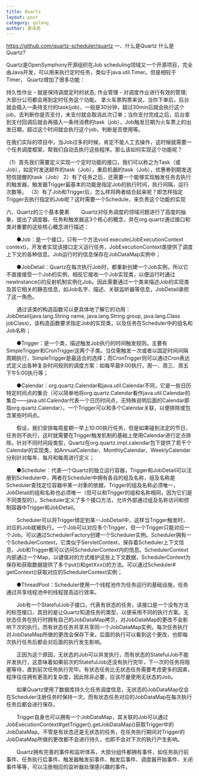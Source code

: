 ```yaml
---
title: Quartz
layout: post
category: golang
author: 夏泽民
---
```

https://github.com/quartz-scheduler/quartz
一、什么是Quartz
什么是Quartz?

Quartz是OpenSymphony开源组织在Job scheduling领域又一个开源项目，完全由Java开发，可以用来执行定时任务，类似于java.util.Timer。但是相较于Timer， Quartz增加了很多功能：

持久性作业 - 就是保持调度定时的状态;
作业管理 - 对调度作业进行有效的管理;
大部分公司都会用到定时任务这个功能。
拿火车票购票来说，当你下单后，后台就会插入一条待支付的task(job)，一般是30分钟，超过30min后就会执行这个job，去判断你是否支付，未支付就会取消此次订单；当你支付完成之后，后台拿到支付回调后就会再插入一条待消费的task（job），Job触发日期为火车票上的出发日期，超过这个时间就会执行这个job，判断是否使用等。

在我们实际的项目中，当Job过多的时候，肯定不能人工去操作，这时候就需要一个任务调度框架，帮我们自动去执行这些程序。那么该如何实现这个功能呢？

（1）首先我们需要定义实现一个定时功能的接口，我们可以称之为Task（或Job），如定时发送邮件的task（Job），重启机器的task（Job），优惠券到期发送短信提醒的task（Job）
2）有了任务之后，还需要一个能够实现触发任务去执行的触发器，触发器Trigger最基本的功能是指定Job的执行时间，执行间隔，运行次数等。
（3）有了Job和Trigger后，怎么样将两者结合起来呢？即怎样指定Trigger去执行指定的Job呢？这时需要一个Schedule，来负责这个功能的实现

<!-- more -->
六、Quartz的三个基本要素
　　Quartz对任务调度的领域问题进行了高度的抽象，提出了调度器、任务和触发器这3个核心的概念，并在org.quartz通过接口和类对重要的这些核心概念进行描述：

　　●Job：是一个接口，只有一个方法void execute(JobExecutionContext context)，开发者实现该接口定义运行任务，JobExecutionContext类提供了调度上下文的各种信息。Job运行时的信息保存在JobDataMap实例中；

　　●JobDetail：Quartz在每次执行Job时，都重新创建一个Job实例，所以它不直接接受一个Job的实例，相反它接收一个Job实现类，以便运行时通过newInstance()的反射机制实例化Job。因此需要通过一个类来描述Job的实现类及其它相关的静态信息，如Job名字、描述、关联监听器等信息，JobDetail承担了这一角色。

　　通过该类的构造函数可以更具体地了解它的功用：JobDetail(java.lang.String name, java.lang.String group, java.lang.Class jobClass)，该构造函数要求指定Job的实现类，以及任务在Scheduler中的组名和Job名称；

　　●Trigger：是一个类，描述触发Job执行的时间触发规则。主要有SimpleTrigger和CronTrigger这两个子类。当仅需触发一次或者以固定时间间隔周期执行，SimpleTrigger是最适合的选择；而CronTrigger则可以通过Cron表达式定义出各种复杂时间规则的调度方案：如每早晨9:00执行，周一、周三、周五下午5:00执行等；

　　●Calendar：org.quartz.Calendar和java.util.Calendar不同，它是一些日历特定时间点的集合（可以简单地将org.quartz.Calendar看作java.util.Calendar的集合——java.util.Calendar代表一个日历时间点，无特殊说明后面的Calendar即指org.quartz.Calendar）。一个Trigger可以和多个Calendar关联，以便排除或包含某些时间点。

　　假设，我们安排每周星期一早上10:00执行任务，但是如果碰到法定的节日，任务则不执行，这时就需要在Trigger触发机制的基础上使用Calendar进行定点排除。针对不同时间段类型，Quartz在org.quartz.impl.calendar包下提供了若干个Calendar的实现类，如AnnualCalendar、MonthlyCalendar、WeeklyCalendar分别针对每年、每月和每周进行定义；

　　●Scheduler：代表一个Quartz的独立运行容器，Trigger和JobDetail可以注册到Scheduler中，两者在Scheduler中拥有各自的组及名称，组及名称是Scheduler查找定位容器中某一对象的依据，Trigger的组及名称必须唯一，JobDetail的组和名称也必须唯一（但可以和Trigger的组和名称相同，因为它们是不同类型的）。Scheduler定义了多个接口方法，允许外部通过组及名称访问和控制容器中Trigger和JobDetail。

　　Scheduler可以将Trigger绑定到某一JobDetail中，这样当Trigger触发时，对应的Job就被执行。一个Job可以对应多个Trigger，但一个Trigger只能对应一个Job。可以通过SchedulerFactory创建一个Scheduler实例。Scheduler拥有一个SchedulerContext，它类似于ServletContext，保存着Scheduler上下文信息，Job和Trigger都可以访问SchedulerContext内的信息。SchedulerContext内部通过一个Map，以键值对的方式维护这些上下文数据，SchedulerContext为保存和获取数据提供了多个put()和getXxx()的方法。可以通过Scheduler# getContext()获取对应的SchedulerContext实例；

　　●ThreadPool：Scheduler使用一个线程池作为任务运行的基础设施，任务通过共享线程池中的线程提高运行效率。

　　Job有一个StatefulJob子接口，代表有状态的任务，该接口是一个没有方法的标签接口，其目的是让Quartz知道任务的类型，以便采用不同的执行方案。无状态任务在执行时拥有自己的JobDataMap拷贝，对JobDataMap的更改不会影响下次的执行。而有状态任务共享共享同一个JobDataMap实例，每次任务执行对JobDataMap所做的更改会保存下来，后面的执行可以看到这个更改，也即每次执行任务后都会对后面的执行发生影响。

　　正因为这个原因，无状态的Job可以并发执行，而有状态的StatefulJob不能并发执行，这意味着如果前次的StatefulJob还没有执行完毕，下一次的任务将阻塞等待，直到前次任务执行完毕。有状态任务比无状态任务需要考虑更多的因素，程序往往拥有更高的复杂度，因此除非必要，应该尽量使用无状态的Job。

　　如果Quartz使用了数据库持久化任务调度信息，无状态的JobDataMap仅会在Scheduler注册任务时保持一次，而有状态任务对应的JobDataMap在每次执行任务后都会进行保存。

　　Trigger自身也可以拥有一个JobDataMap，其关联的Job可以通过JobExecutionContext#getTrigger().getJobDataMap()获取Trigger中的JobDataMap。不管是有状态还是无状态的任务，在任务执行期间对Trigger的JobDataMap所做的更改都不会进行持久，也即不会对下次的执行产生影响。

　　Quartz拥有完善的事件和监听体系，大部分组件都拥有事件，如任务执行前事件、任务执行后事件、触发器触发前事件、触发后事件、调度器开始事件、关闭事件等等，可以注册相应的监听器处理感兴趣的事件。
　　
